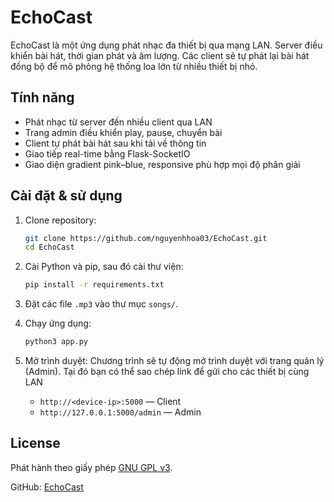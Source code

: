# EchoCast

EchoCast là một ứng dụng phát nhạc đa thiết bị qua mạng LAN. Server điều khiển bài hát, thời gian phát và âm lượng. Các client sẽ tự phát lại bài hát đồng bộ để mô phỏng hệ thống loa lớn từ nhiều thiết bị nhỏ.

## Tính năng

* Phát nhạc từ server đến nhiều client qua LAN
* Trang admin điều khiển play, pause, chuyển bài
* Client tự phát bài hát sau khi tải về thông tin
* Giao tiếp real-time bằng Flask-SocketIO
* Giao diện gradient pink–blue, responsive phù hợp mọi độ phân giải

## Cài đặt & sử dụng

1. Clone repository:

   ```bash
   git clone https://github.com/nguyenhhoa03/EchoCast.git
   cd EchoCast
   ```
2. Cài Python và pip, sau đó cài thư viện:

   ```bash
   pip install -r requirements.txt
   ```
3. Đặt các file `.mp3` vào thư mục `songs/`.
4. Chạy ứng dụng:

   ```bash
   python3 app.py
   ```
5. Mở trình duyệt:
   Chương trình sẽ tự động mở trình duyệt với trang quản lý (Admin). Tại đó bạn có thể sao chép link để gửi cho các thiết bị cùng LAN

   * `http://<device-ip>:5000` — Client
   * `http://127.0.0.1:5000/admin` — Admin


## License

Phát hành theo giấy phép [GNU GPL v3](https://www.gnu.org/licenses/gpl-3.0.html).

GitHub: [EchoCast](https://github.com/nguyenhhoa03/EchoCast)
